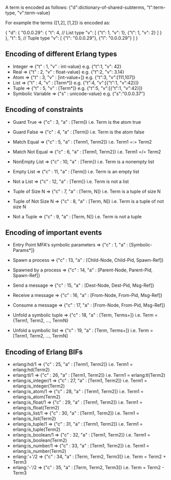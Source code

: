 A term is encoded as follows:
{"d":dictionary-of-shared-subterms, "t":term-type, "v":term-value}

For example the terms {[1,2], [1,2]} is encoded as:

{
  "d": {
    "0.0.0.29": {
      "t": 4, // List type
      "v": [
        {"t": 1, "v": 1},
        {"t": 1, "v": 2}
      ]
    }
  },
  "t": 5, // Tuple type
  "v": [
    {"l": "0.0.0.29"},
    {"l": "0.0.0.29"}
  ]
}

Encoding of different Erlang types
----------------------------------

* Integer            =>  {"t" : 1, "v" : int-value}      e.g. {"t":1, "v": 42}
* Real               =>  {"t" : 2, "v" : float-value}    e.g. {"t":2, "v": 3.14}
* Atom               =>  {"t" : 3, "v" : [int-value+]}   e.g. {"t":3, "v":[111,107]}
* List               =>  {"t" : 4, "v" : [Term*]}        e.g. {"t":4, "v":[{"t":1, "v":42}]}
* Tuple              =>  {"t" : 5, "v" : [Term*]}        e.g. {"t":5, "v":[{"t":1, "v":42}]}
* Symbolic Variable  =>  {"s" : unicode-value}           e.g. {"s":"0.0.0.37"}

Encoding of constraints
-----------------------

* Guard True       =>  {"c" : 3, "a" : [Term]}  i.e. Term is the atom true
* Guard False      =>  {"c" : 4, "a" : [Term]}  i.e. Term is the atom false

* Match Equal      =>  {"c" : 5, "a" : [Term1, Term2]}  i.e. Term1 =:= Term2
* Match Not Equal  =>  {"c" : 6, "a" : [Term1, Term2]}  i.e. Term1 =/= Term2

* NonEmpty List    =>  {"c" : 10, "a" : [Term]}  i.e. Term is a nonempty list
* Empty List       =>  {"c" : 11, "a" : [Term]}  i.e. Term is an empty list
* Not a List       =>  {"c" : 12, "a" : [Term]}  i.e. Term is not a list

* Tuple of Size N      =>  {"c" : 7, "a" : [Term, N]}  i.e. Term is a tuple of size N
* Tuple of Not Size N  =>  {"c" : 8, "a" : [Term, N]}  i.e. Term is a tuple of not size N
* Not a Tuple          =>  {"c" : 9, "a" : [Term, N]}  i.e. Term is not a tuple


Encoding of important events
----------------------------

* Entry Point MFA's symbolic parameters  =>  {"c" : 1, "a" : [Symbolic-Params*]}

* Spawn a process       =>  {"c" : 13, "a" : [Child-Node, Child-Pid, Spawn-Ref]}
* Spawned by a process  =>  {"c" : 14, "a" : [Parent-Node, Parent-Pid, Spawn-Ref]}

* Send a message     =>  {"c" : 15, "a" : [Dest-Node, Dest-Pid, Msg-Ref]}
* Receive a message  =>  {"c" : 16, "a" : [From-Node, From-Pid, Msg-Ref]}
* Consume a message  =>  {"c" : 17, "a" : [From-Node, From-Pid, Msg-Ref]}

* Unfold a symbolic tuple  =>  {"c" : 18, "a" : [Term, Terms+]}  i.e. Term = {Term1, Term2, ..., TermN}
* Unfold a symbolic list   =>  {"c" : 19, "a" : [Term, Terms+]}  i.e. Term = [Term1, Term2, ..., TermN]


Encoding of Erlang BIFs
-----------------------

* erlang:hd/1  => {"c" : 25, "a" : [Term1, Term2]}  i.e. Term1 = erlang:hd(Term2)
* erlang:tl/1  => {"c" : 26, "a" : [Term1, Term2]}  i.e. Term1 = erlang:tl(Term2)
* erlang:is_integer/1  => {"c" : 27, "a" : [Term1, Term2]}  i.e. Term1 = erlang:is_integer(Term2)
* erlang:is_atom/1  => {"c" : 28, "a" : [Term1, Term2]}  i.e. Term1 = erlang:is_atom(Term2)
* erlang:is_float/1  => {"c" : 29, "a" : [Term1, Term2]}  i.e. Term1 = erlang:is_float(Term2)
* erlang:is_list/1  => {"c" : 30, "a" : [Term1, Term2]}  i.e. Term1 = erlang:is_list(Term2)
* erlang:is_tuple/1  => {"c" : 31, "a" : [Term1, Term2]}  i.e. Term1 = erlang:is_tuple(Term2)
* erlang:is_boolean/1  => {"c" : 32, "a" : [Term1, Term2]}  i.e. Term1 = erlang:is_boolean(Term2)
* erlang:is_number/1  => {"c" : 33, "a" : [Term1, Term2]}  i.e. Term1 = erlang:is_number(Term2)
* erlang:'+'/2  => {"c" : 34, "a" : [Term, Term2, Term3]}  i.e. Term = Term2 + Term3
* erlang:'-'/2  => {"c" : 35, "a" : [Term, Term2, Term3]}  i.e. Term = Term2 - Term3

